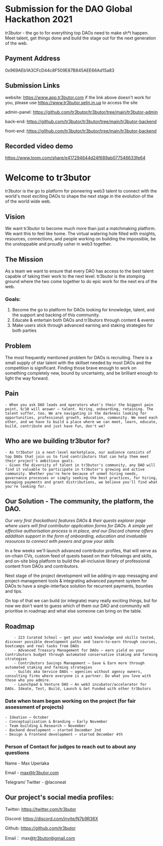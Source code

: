 # Submission for the DAO Global Hackathon 2021

*tr3butor* - the go to for everything top DAOs need to make sh*t happen. Meet talent, get things done and build the stage out for the next generation of the web. 


## Payment Address

 0x969AEb1A3CFcD44c8F509E87B845AEE66Ad15a83
 
## Submission Links 
  
 website: https://www.app.tr3butor.com 
 if the link above doesn't work for you, please use https://www.tr3butor.selin.in.ua to access the site
 
 admin-panel: https://github.com/tr3butor/tr3butor/tree/main/tr3butor-admin
 
 back-end: https://github.com/tr3butor/tr3butor/tree/main/tr3butor-backend
 
 front-end: https://github.com/tr3butor/tr3butor/tree/main/tr3butor-backend
 
## Recorded video demo

https://www.loom.com/share/e417294644d24f689ab077546633fe64






# Welcome to tr3butor

tr3butor is the go to platform for pioneering web3 talent to connect with the world's most exciting DAOs to shape the next stage in the evolution of the of the world wide web.

## Vision

We want tr3butor to become much more than just a matchmaking platform.  We want this to feel like home. The virtual watering hole filled with insights, resources, connections, and people working on building the impossible, be the unstoppable and proudly usher in web3 together.

## The Mission

As a team we want to ensure that every DAO has access to the best talent capable of taking their work to the next level. tr3butor is the stomping ground where the two come together to do epic work for the next era of the web. 

### Goals:

1. Become the go to platform for DAOs looking for knowledge, talent, and the support and backing of this community. 
2. Educate & entertain both DAOs and tr3butors through content & events
3. Make users stick through advanced earning and staking strategies for both parties

## Problem

The most frequently mentioned problem for DAOs is recruiting. There is a small supply of star talent with the skillset needed by most DAOs and the competition is significant. Finding those brave enough to work on something completely new, bound by uncertainty, and be brilliant enough to light the way forward. 

## Pain
    - When you ask DAO leads and operators what's their the biggest pain point, 9/10 will answer – talent. Hiring, onboarding, retaining. The talent suffer, too. We are navigating in the darkness looking for opportunities, professional growth, education, community. We need each other, and we have to build a place where we can meet, learn, educate, build, contribute and just have fun, don't we?
    
## Who are we building tr3butor for?
    - As tr3butor is а next-level marketplace, our audience consists of top DAOs that join us to find contributors that can help them meet their project's ambitious goals.
    - Given the diversity of talent in tr3butor's community, any DAO will find it valuable to participate in tr3butor's growing and active community. Whether you're here because of unmet hiring needs, governance processes or simply seeking the best practices, for hiring, managing payments and grant distributions, we believe you'll find what you're looking for.
  
    
## Our Solution - The community, the platform, the DAO.

*Our very first (hackathon) features DAOs & their quests explorer page where users will find contributor application forms for DAOs. A simple yet effective authorisation process is in place, and our Discord channe offers addditoin support in the form of onboarding, education and invaluable resources to connect with peeers and grow your skills*

 In a few weeks we'll launch advanced contributor profiles, that will serve as on-chain CVs, custom feed of quests based on their followings and skills, and on-site blog platform to build the all-inclusive library of professional content from DAOs and contributors.
 
  Next stage of the project development will be adding in-app messaging and project-management tools & integrating advanced payment system for DAOs to have a single-interface solution for recurrent payments, bounties and tips. 
  
  On top of that we can build (or integrate) many really exciting things, but for now we don't want to guess which of them our DAO and community will prioritise in roadmap and what else someone can bring on the table.
        
  ## Roadmap 
        - 223 Curated School – get your web3 knowledge and skills tested, discover possible development paths and learn-to-earn through courses, bootcamps and real tasks from DAOs
        - Advanced Treasury Management for DAOs – earn yield on your Contributors budget through automated conservative staking and farming strategies
        - Contributors Savings Management – Save & Earn more through automated staking and farming strategies
        - Guilds aka Service DAOs – agencies without agency owners, consulting firms where everyone is a partner. Do what you love with those who you admire.
        - Launchpad & Venture DAO – An web3 incubator/accelerator for DAOs. Ideate, Test, Build, Launch & Get Funded with other tr3butors
        

### Date when team began working on the project (for fair assessment of projects)
    - Ideation – October
    - Conceptualisation & Branding – Early November
    - Team building & Research – November
    - Backend development – started December 2nd
    - Design & Frontend development — started December 4th



  
### Person of Contact for judges to reach out to about any questions 
 Name - Max Uperiaka
 
 Email - max@tr3butor.com
 
 Telegram/ Twitter - @laconeat


## Our project's social media profiles: 


Twitter:  https://twitter.com/tr3butor

Discord:   https://discord.com/invite/N7b9R36X   

Github:   https://github.com/tr3butor

Email： max@tr3butor@gmail.com
